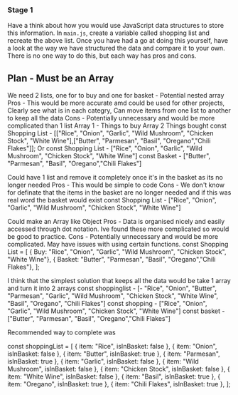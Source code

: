 ### Stage 1

Have a think about how you would use JavaScript data structures to store this information.
In `main.js`, create a variable called shopping list and recreate the above list. Once you have had a go at
doing this yourself, have a look at the way we have structured the data and compare it
to your own. There is no one way to do this, but each way has pros and cons.

## Plan - Must be an Array

We need 2 lists, one for to buy and one for basket - Potential nested array
  Pros   - This would be more accurate amd could be used for other projects, Clearly see what is in each categry, Can move items from one list to another to keep all the data
  Cons   - Potentially unnecessary and would be more complicated than 1 list
Array 1 - Things to buy Array 2 Things bought
const Shopping List - [["Rice", "Onion", "Garlic", "Wild Mushroom", "Chicken Stock", "White Wine"],["Butter", "Parmesan", "Basil", "Oregano","Chili Flakes"]];
 Or
 const Shopping List - ["Rice", "Onion", "Garlic", "Wild Mushroom", "Chicken Stock", "White Wine"]
 const Basket - ["Butter", "Parmesan", "Basil", "Oregano","Chili Flakes"]

Could have 1 list and remove it completely once it's in the basket as its no longer needed
  Pros   - This would be simple to code
  Cons   - We don't know for definate that the items in the basket are no longer needed and if this was real word the basket would exist
 const Shopping List - ["Rice", "Onion", "Garlic", "Wild Mushroom", "Chicken Stock", "White Wine"]

Could make an Array like Object
  Pros   - Data is organised nicely and easily accessed through dot notation. Ive found these more complicated so would be good to practice.
  Cons   - Potentially unnecessary and would be more complicated. May have issues with using certain functions.
const Shopping List = [
  { Buy: "Rice", "Onion", "Garlic", "Wild Mushroom", "Chicken Stock", "White Wine"},
  { Basket: "Butter", "Parmesan", "Basil", "Oregano","Chili Flakes"},
];

I think that the simplest solution that keeps all the data would be take 1 array and turn it into 2 arrays
 const shoppinglist - [- "Rice", "Onion", "Butter", "Parmesan", "Garlic", "Wild Mushroom", "Chicken Stock", "White Wine", "Basil", "Oregano", "Chili Flakes"]
 const shopping - ["Rice", "Onion", "Garlic", "Wild Mushroom", "Chicken Stock", "White Wine"]
 const basket - ["Butter", "Parmesan", "Basil", "Oregano","Chili Flakes"]

Recommended way to complete was

const shoppingList = [
    { item: "Rice", isInBasket: false },
    { item: "Onion", isInBasket: false },
    { item: "Butter", isInBasket: true },
    { item: "Parmesan", isInBasket: true },
    { item: "Garlic", isInBasket: false },
    { item: "Wild Mushroom", isInBasket: false },
    { item: "Chicken Stock", isInBasket: false },
    { item: "White Wine", isInBasket: false },
    { item: "Basil", isInBasket: true },
    { item: "Oregano", isInBasket: true },
    { item: "Chili Flakes", isInBasket: true },
  ];

  